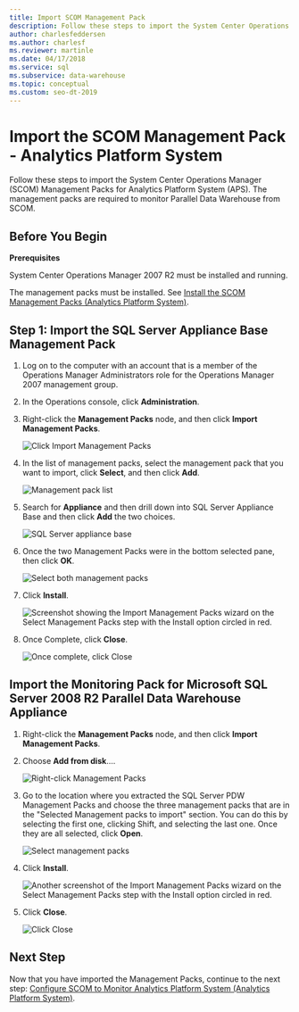 ```yaml
---
title: Import SCOM Management Pack
description: Follow these steps to import the System Center Operations Manager (SCOM) Management Packs for Analytics Platform System (APS). The management packs are required to monitor Parallel Data Warehouse from SCOM.
author: charlesfeddersen
ms.author: charlesf
ms.reviewer: martinle
ms.date: 04/17/2018
ms.service: sql
ms.subservice: data-warehouse
ms.topic: conceptual
ms.custom: seo-dt-2019
---
```


# Import the SCOM Management Pack - Analytics Platform System
Follow these steps to import the System Center Operations Manager (SCOM) Management Packs for Analytics Platform System (APS). The management packs are required to monitor Parallel Data Warehouse from SCOM. 
  
## <a name="BeforeBegin"></a>Before You Begin  
**Prerequisites**  
  
System Center Operations Manager 2007 R2 must be installed and running.  
  
The management packs must be installed. See [Install the SCOM Management Packs &#40;Analytics Platform System&#41;](install-the-scom-management-packs.md).  
  
## <a name="Step1"></a>Step 1: Import the SQL Server Appliance Base Management Pack  
  
1.  Log on to the computer with an account that is a member of the Operations Manager Administrators role for the Operations Manager 2007 management group.  
  
2.  In the Operations console, click **Administration**.  
  
3.  Right-click the **Management Packs** node, and then click **Import Management Packs**.  
  
    ![Click Import Management Packs](./media/import-the-scom-management-pack-for-pdw/SCOM_IMP.png "SCOM_IMP")  
  
4.  In the list of management packs, select the management pack that you want to import, click **Select**, and then click **Add**.  
  
    ![Management pack list](./media/import-the-scom-management-pack-for-pdw/SCOM_IMP2.png "SCOM_IMP2")  
  
5.  Search for **Appliance** and then drill down into SQL Server Appliance Base and then click **Add** the two choices.  
  
    ![SQL Server appliance base](./media/import-the-scom-management-pack-for-pdw/SCOM_IMP3.png "SCOM_IMP3")  
  
6.  Once the two Management Packs were in the bottom selected pane, then click **OK**.  
  
    ![Select both management packs](./media/import-the-scom-management-pack-for-pdw/SCOM_IMP4.png "SCOM_IMP4")  
  
7.  Click **Install**.  
  
    ![Screenshot showing the Import Management Packs wizard on the Select Management Packs step with the Install option circled in red.](./media/import-the-scom-management-pack-for-pdw/SCOM_IMP5.png "SCOM_IMP5")  
  
8.  Once Complete, click **Close**.  
  
    ![Once complete, click Close](./media/import-the-scom-management-pack-for-pdw/SCOM_IMP6.png "SCOM_IMP6")  
  
## <a name="Step2"></a>Import the Monitoring Pack for Microsoft SQL Server 2008 R2 Parallel Data Warehouse Appliance  
  
1.  Right-click the **Management Packs** node, and then click **Import Management Packs**.  
  
2.  Choose **Add from disk**....  
  
    ![Right-click Management Packs](./media/import-the-scom-management-pack-for-pdw/SCOM_PDW.png "SCOM_PDW")  
  
3.  Go to the location where you extracted the SQL Server PDW Management Packs and choose the three management packs that are in the "Selected Management packs to import" section. You can do this by selecting the first one, clicking Shift, and selecting the last one. Once they are all selected, click **Open**.  
  
    ![Select management packs](./media/import-the-scom-management-pack-for-pdw/SCOM_PDW2.png "SCOM_PDW2")  
  
4.  Click **Install**.  
  
    ![Another screenshot of the Import Management Packs wizard on the Select Management Packs step with the Install option circled in red.](./media/import-the-scom-management-pack-for-pdw/SCOM_PDW3.png "SCOM_PDW3")  
  
5.  Click **Close**.  
  
    ![Click Close](./media/import-the-scom-management-pack-for-pdw/SCOM_PDW4.png "SCOM_PDW4")  
  
## Next Step  
Now that you have imported the Management Packs, continue to the next step: [Configure SCOM to Monitor Analytics Platform System &#40;Analytics Platform System&#41;](configure-scom-to-monitor-analytics-platform-system.md).  
  
<!-- MISSING LINKS ## See Also  
[Common Metadata Query Examples &#40;SQL Server PDW&#41;](../sqlpdw/common-metadata-query-examples-sql-server-pdw.md)  -->  
  
